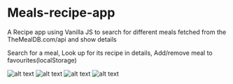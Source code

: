 # Meals-recipe-app
A Recipe app using Vanilla JS to search for different meals fetched from the TheMealDB.com/api and show details

Search for a meal,
Look up for its recipe in details,
Add/remove meal to favourites(localStorage)


![alt text](https://pasteboard.co/TdPwzcXjnBh9.png)
![alt text](https://pasteboard.co/cOatJk9TAHiq.png)
![alt text](https://pasteboard.co/4OdVzV9bYjGx.png)
![alt text](https://pasteboard.co/cSVIxHHTqu10.png)

